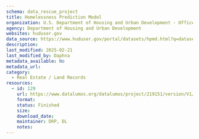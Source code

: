 ```yaml
---
schema: data_rescue_project 
title: Homelessness Prediction Model
organization: U.S. Department of Housing and Urban Development - Office of Policy Development and Research
agency: Department of Housing and Urban Development
websites: huduser.gov
data_source: https://www.huduser.gov/portal/datasets/hpmd.html?q=datasets%2Fhpmd.html
description: 
last_modified: 2025-02-21
last_modified_by: Daphna
metadata_available: No
metadata_url: 
category:
  - Real Estate / Land Records
resources:
  - id: 129
    url: https://www.datalumos.org/datalumos/project/219151/version/V1/view
    format: 
    status: Finished
    size: 
    download_date: 
    maintainer: DRP, DL
    notes: 
---
```

